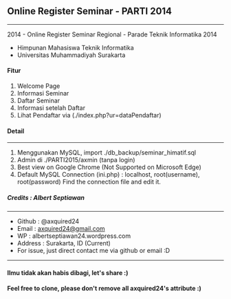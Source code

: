 ## Online Register Seminar - PARTI 2014
-------------
2014 - Online Register Seminar Regional - Parade Teknik Informatika 2014
* Himpunan Mahasiswa Teknik Informatika
* Universitas Muhammadiyah Surakarta

#### Fitur
1. Welcome Page
2. Informasi Seminar
3. Daftar Seminar
4. Informasi setelah Daftar
5. Lihat Pendaftar via (./index.php?ur=dataPendaftar)

#### Detail
------
1. Menggunakan MySQL, import ./db_backup/seminar_himatif.sql
2. Admin di ./PARTI2015/axmin (tanpa login)
3. Best view on Google Chrome (Not Supported on Microsoft Edge)
4. Default MySQL Connection (ini.php) : localhost, root(username), root(password) Find the connection file and edit it.

##### Credits : Albert Septiawan
---------
* Github 	: @axquired24
* Email 	: axquired24@gmail.com
* WP 		: albertseptiawan24.wordpress.com
* Address 	: Surakarta, ID (Current)
* For issue, just direct contact me via github or email :D
-------- 
#### Ilmu tidak akan habis dibagi, let's share :)
#### Feel free to clone, please don't remove all axquired24's attribute :)